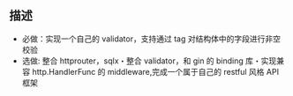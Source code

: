 <!--
 * @Author: zhangniannian
 * @Date: 2022-04-07 17:50:44
 * @LastEditors: zhangniannian
 * @LastEditTime: 2022-04-07 17:50:45
 * @Description: 请填写简介
-->
## 描述  

- 必做：实现⼀个⾃⼰的 validator，⽀持通过 tag 对结构体中的字段进⾏⾮空校验  
- 选做: 整合 httprouter，sqlx・整合 validator，和 gin 的 binding 库・实现兼容 http.HandlerFunc 的 middleware,完成⼀个属于⾃⼰的 restful ⻛格 API 框架  